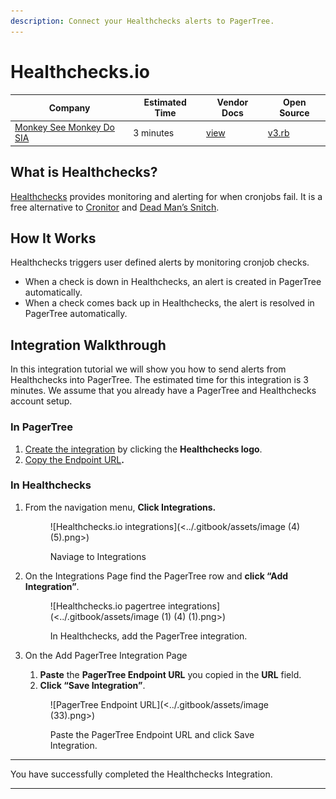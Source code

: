 ```yaml
---
description: Connect your Healthchecks alerts to PagerTree.
---
```


# Healthchecks.io

| Company                                              | Estimated Time | Vendor Docs                           | Open Source                                                                                                                     |
| ---------------------------------------------------- | -------------- | ------------------------------------- | ------------------------------------------------------------------------------------------------------------------------------- |
| [Monkey See Monkey Do SIA](https://healthchecks.io/) | 3 minutes      | [view](https://healthchecks.io/docs/) | [v3.rb](https://github.com/PagerTree/pager\_tree-integrations/blob/main/app/models/pager\_tree/integrations/healthchecks/v3.rb) |

## What is Healthchecks?

[Healthchecks](https://healthchecks.io/) provides monitoring and alerting for when cronjobs fail. It is a free alternative to [Cronitor](https://cronitor.io/) and [Dead Man’s Snitch](https://deadmanssnitch.com/).

## How It Works

Healthchecks triggers user defined alerts by monitoring cronjob checks.

* When a check is down in Healthchecks, an alert is created in PagerTree automatically.
* When a check comes back up in Healthchecks, the alert is resolved in PagerTree automatically.

## Integration Walkthrough

In this integration tutorial we will show you how to send alerts from Healthchecks into PagerTree. The estimated time for this integration is 3 minutes. We assume that you already have a PagerTree and Healthchecks account setup.

### In PagerTree

1. [Create the integration](introduction.md#create-an-integration) by clicking the **Healthchecks logo**.
2. [Copy the Endpoint URL](introduction.md#copy-the-endpoint-url)**.**

### **In Healthchecks**

1.  From the navigation menu, **Click Integrations.**

    <figure>![Healthchecks.io integrations](<../.gitbook/assets/image (4) (5).png>)<figcaption><p>Naviage to Integrations</p></figcaption></figure>
2.  On the Integrations Page find the PagerTree row and **click “Add Integration”**.

    <figure>![Healthchecks.io pagertree integrations](<../.gitbook/assets/image (1) (4) (1).png>)<figcaption><p>In Healthchecks, add the PagerTree integration.</p></figcaption></figure>
3.  On the Add PagerTree Integration Page

    1. **Paste** the **PagerTree Endpoint URL** you copied in the **URL** field.
    2. **Click “Save Integration”**.

    <figure>![PagerTree Endpoint URL](<../.gitbook/assets/image (33).png>)<figcaption><p>Paste the PagerTree Endpoint URL and click Save Integration.</p></figcaption></figure>

***

You have successfully completed the Healthchecks Integration.

***
